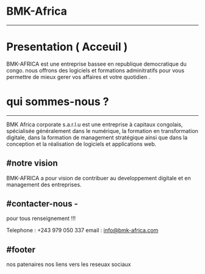 ﻿# BMK-Africa
---------------
# Presentation ( Acceuil )

BMK-AFRICA est une entreprise bassee en republique democratique du congo.
nous offrons des logiciels et formations adminitratifs pour vous permettre de mieux gerer vos affaires et votre quotidien .

# qui sommes-nous ?
--------------
BMK Africa corporate s.a.r.l.u est une entreprise à capitaux congolais, spécialisée généralement dans le numérique, la formation en transformation digitale, dans la formation de management stratégique ainsi que dans la conception et la réalisation de logiciels et applications web.

#notre vision 
-------------
BMK-AFRICA a pour vision de contribuer au developpement digitale et en management des entreprises.

#contacter-nous -
---------------
pour tous renseignement !!!

Telephone : +243 979 050 337
email : info@bmk-africa.com

#footer
-------
nos patenaires 
nos liens vers les reseuax sociaux




